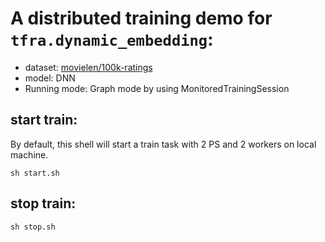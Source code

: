 # A distributed training demo for `tfra.dynamic_embedding`:

- dataset: [movielen/100k-ratings](https://www.tensorflow.org/datasets/catalog/movielens#movielens100k-ratings)
- model: DNN
- Running mode: Graph mode by using MonitoredTrainingSession

## start train:
By default, this shell will start a train task with 2 PS and 2 workers on local machine.

```shell
sh start.sh
```

## stop train:

```shell
sh stop.sh
```